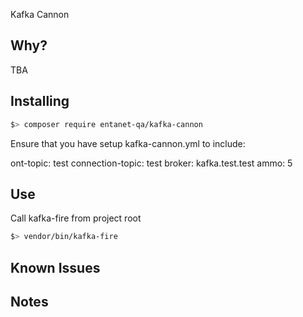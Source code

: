 Kafka Cannon

Why?
----------------

TBA

Installing
----------------

```bash
$> composer require entanet-qa/kafka-cannon
```


Ensure that you have setup kafka-cannon.yml to include:


ont-topic: test
connection-topic: test
broker: kafka.test.test
ammo: 5
      
Use
----------------

Call kafka-fire from project root 

```bash
$> vendor/bin/kafka-fire
```




Known Issues
----------------


 

Notes
----------------

